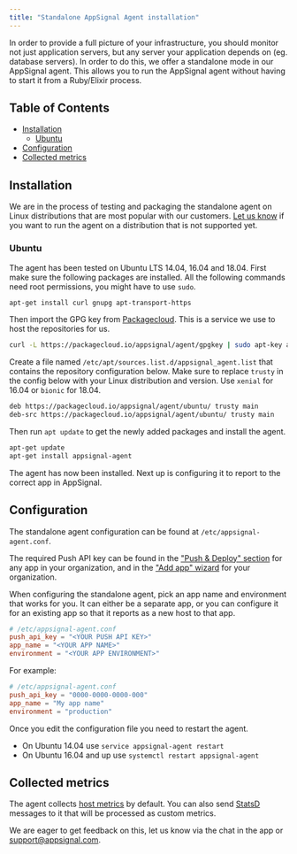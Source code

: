 ```yaml
---
title: "Standalone AppSignal Agent installation"
---
```


In order to provide a full picture of your infrastructure, you should monitor not just application servers, but any server your application depends on (eg. database servers). In order to do this, we offer a standalone mode in our AppSignal agent. This allows you to run the AppSignal agent without having to start it from a Ruby/Elixir process.

## Table of Contents

- [Installation](#installation)
  - [Ubuntu](#ubuntu)
- [Configuration](#configuration)
- [Collected metrics](#collected-metrics)

## Installation

We are in the process of testing and packaging the standalone agent on Linux distributions that are most popular with our customers. [Let us know](mailto:support@appsignal.com) if you want to run the agent on a distribution that is not supported yet.

### Ubuntu

The agent has been tested on Ubuntu LTS 14.04, 16.04 and 18.04. First make sure the following packages are installed. All the following commands need root permissions, you might have to use `sudo`.

```bash
apt-get install curl gnupg apt-transport-https
```

Then import the GPG key from [Packagecloud](https://packagecloud.io). This is a service we use to host the repositories for us.

```bash
curl -L https://packagecloud.io/appsignal/agent/gpgkey | sudo apt-key add -
```

Create a file named `/etc/apt/sources.list.d/appsignal_agent.list` that contains the repository configuration below. Make sure to replace `trusty` in the config below with your Linux distribution and version. Use `xenial` for 16.04 or `bionic` for 18.04.

```bash
deb https://packagecloud.io/appsignal/agent/ubuntu/ trusty main
deb-src https://packagecloud.io/appsignal/agent/ubuntu/ trusty main
```

Then run `apt update` to get the newly added packages and install the agent.

```bash
apt-get update
apt-get install appsignal-agent
```

The agent has now been installed. Next up is configuring it to report to the correct app in AppSignal.

## Configuration

The standalone agent configuration can be found at `/etc/appsignal-agent.conf`.

The required Push API key can be found in the ["Push & Deploy" section](https://appsignal.com/redirect-to/app?to=info) for any app in your organization, and in the ["Add app" wizard](https://appsignal.com/redirect-to/app?to=sites/new) for your organization.

When configuring the standalone agent, pick an app name and environment that works for you. It can either be a separate app, or you can configure it for an existing app so that it reports as a new host to that app.

```conf
# /etc/appsignal-agent.conf
push_api_key = "<YOUR PUSH API KEY>"
app_name = "<YOUR APP NAME>"
environment = "<YOUR APP ENVIRONMENT>"
```

For example:

```conf
# /etc/appsignal-agent.conf
push_api_key = "0000-0000-0000-000"
app_name = "My app name"
environment = "production"
```

Once you edit the configuration file you need to restart the agent.

- On Ubuntu 14.04 use `service appsignal-agent restart`
- On Ubuntu 16.04 and up use `systemctl restart appsignal-agent`

## Collected metrics

The agent collects [host metrics](/metrics/host.html) by default. You can also send [StatsD](/standalone-agent/statsd.html) messages to it that will be processed as custom metrics.

We are eager to get feedback on this, let us know via the chat in the app or [support@appsignal.com](mailto:support@appsignal.com).
